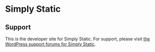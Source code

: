 # Simply Static

## Support

This is the developer site for Simply Static. For support, please visit [the WordPress support forums for Simply Static](https://wordpress.org/support/plugin/simply-static).
